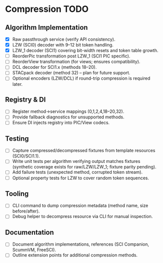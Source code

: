 # Compression TODO

## Algorithm Implementation
- [x] Raw passthrough service (verify API consistency).
- [x] LZW (SCI0) decoder with 9–12 bit token handling.
- [x] LZW_1 decoder (SCI1) covering bit-width resets and token table growth.
- [ ] ReorderPic transformation post LZW_1 (SCI1 PIC specific).
- [ ] ReorderView transformation (for views; ensures compatibility).
- [ ] DCL decoder for SCI1.x (methods 18–20).
- [ ] STACpack decoder (method 32) – plan for future support.
- [ ] Optional encoders (LZW/DCL) if round-trip compression is required later.

## Registry & DI
- [ ] Register method→service mappings (0,1,2,4,18–20,32).
- [ ] Provide fallback diagnostics for unsupported methods.
- [ ] Ensure DI injects registry into PIC/View codecs.

## Testing
- [ ] Capture compressed/decompressed fixtures from template resources (SCI0/SCI1.1).
- [ ] Write unit tests per algorithm verifying output matches fixtures (synthetic coverage exists for raw/LZW/LZW_1; fixture parity pending).
- [ ] Add failure tests (unexpected method, corrupted token stream).
- [ ] Optional property tests for LZW to cover random token sequences.

## Tooling
- [ ] CLI command to dump compression metadata (method name, size before/after).
- [ ] Debug helper to decompress resource via CLI for manual inspection.

## Documentation
- [ ] Document algorithm implementations, references (SCI Companion, ScummVM, FreeSCI).
- [ ] Outline extension points for additional compression methods.
